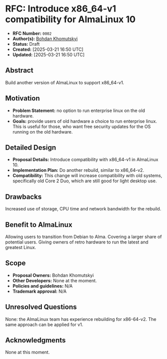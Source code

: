 # RFC: Introduce x86_64-v1 compatibility for AlmaLinux 10

* **RFC Number:** `0002`
* **Author(s):** [Bohdan Khomutskyi](bogdan@khomutsky.com)
* **Status:** Draft
* **Created:** [2025-03-21 16:50 UTC]
* **Updated:** [2025-03-21 16:50 UTC]

## Abstract

Build another version of AlmaLinux to support x86_64-v1.

## Motivation

* **Problem Statement:** no option to run enterprise linux on the old hardware. 
* **Goals:** provide users of old hardware a choice to run enterprise linux. This is useful for those, who want free
security updates for the OS running on the old hardware.

## Detailed Design

* **Proposal Details:** Introduce compatibility with x86_64-v1 in AlmaLinux 10.
* **Implementation Plan:** Do another rebuild, similar to x86_64-v2.
* **Compatibility:** This change will increase compatibility with old systems, specifically old Core 2 Duo, which are
still good for light desktop use.

## Drawbacks

Increased use of storage, CPU time and network bandwidth for the rebuild.

## Benefit to AlmaLinux

Allowing users to transition from Debian to Alma. Covering a larger share of potential users. Giving owners of retro
hardware to run the latest and greatest Linux.

## Scope

* **Proposal Owners:** Bohdan Khomutskyi
* **Other Developers:** None at the moment.
* **Policies and guidelines:** N/A
* **Trademark approval:** N/A

## Unresolved Questions

None: the AlmaLinux team has experience rebuilding for x86-64-v2. The same approach can be applied for v1.

## Acknowledgments

None at this moment.
